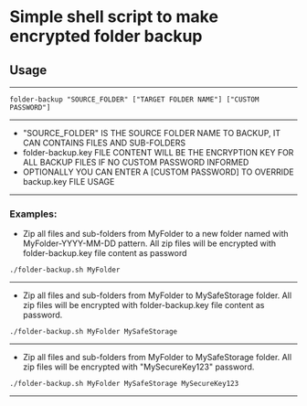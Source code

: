 # Simple shell script to make encrypted folder backup

## Usage

------------------------------------------------------------------------------------------
```shell
folder-backup "SOURCE_FOLDER" ["TARGET FOLDER NAME"] ["CUSTOM PASSWORD"]
```
------------------------------------------------------------------------------------------
* "SOURCE_FOLDER" IS THE SOURCE FOLDER NAME TO BACKUP, IT CAN CONTAINS FILES AND SUB-FOLDERS
* folder-backup.key FILE CONTENT WILL BE THE ENCRYPTION KEY FOR ALL BACKUP FILES IF NO CUSTOM PASSWORD INFORMED
* OPTIONALLY YOU CAN ENTER A [CUSTOM PASSWORD] TO OVERRIDE backup.key FILE USAGE
------------------------------------------------------------------------------------------

### Examples:


- Zip all files and sub-folders from MyFolder to a new folder named with MyFolder-YYYY-MM-DD pattern. All zip files will be encrypted with folder-backup.key file content as password
```shell
./folder-backup.sh MyFolder
```
---

- Zip all files and sub-folders from MyFolder to MySafeStorage folder. All zip files will be encrypted with folder-backup.key file content as password.
```shell
./folder-backup.sh MyFolder MySafeStorage
```
---

- Zip all files and sub-folders from MyFolder to MySafeStorage folder. All zip files will be encrypted with "MySecureKey123" password.
```shell
./folder-backup.sh MyFolder MySafeStorage MySecureKey123
```
---